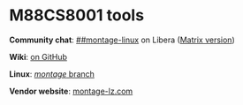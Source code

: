 # M88CS8001 tools

**Community chat**: [##montage-linux](https://web.libera.chat/##montage-linux) on Libera ([Matrix version](https://matrix.to/#/##montage-linux:libera.chat))

**Wiki**: [on GitHub](https://github.com/neuschaefer/m88cs8001/wiki)

**Linux**: [_montage_ branch](https://github.com/neuschaefer/linux/tree/montage)

**Vendor website**: [montage-lz.com](http://www.montage-lz.com/index.php/Index/Product/productInfo?product_id=1)
